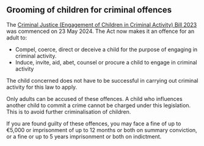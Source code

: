 ##  Grooming of children for criminal offences

The [ Criminal Justice (Engagement of Children in Criminal Activity) Bill 2023
](https://www.oireachtas.ie/en/bills/bill/2023/4/) was commenced on 23 May
2024. The Act now makes it an offence for an adult to:

  * Compel, coerce, direct or deceive a child for the purpose of engaging in criminal activity. 
  * Induce, invite, aid, abet, counsel or procure a child to engage in criminal activity 

The child concerned does not have to be successful in carrying out criminal
activity for this law to apply.

Only adults can be accused of these offences. A child who influences another
child to commit a crime cannot be charged under this legislation. This is to
avoid further criminalisation of children.

If you are found guilty of these offences, you may face a fine of up to €5,000
or imprisonment of up to 12 months or both on summary conviction, or a fine or
up to 5 years imprisonment or both on indictment.

